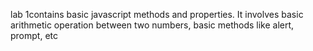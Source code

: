 lab 1contains basic javascript methods and properties.
It involves basic arithmetic operation between two numbers, basic methods like alert, prompt, etc

